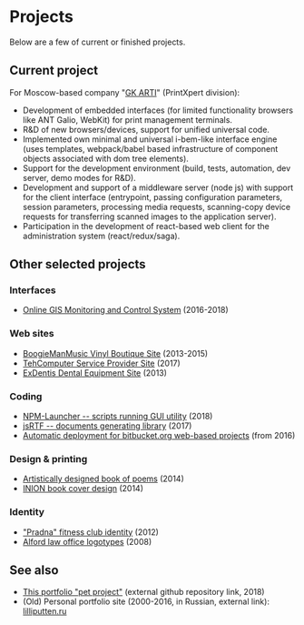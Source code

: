 # Projects

Below are a few of current or finished projects.

## Current project

For Moscow-based company "[GK ARTI](http://arti.ru/company/en/about-company.php)" (PrintXpert division):

- Development of embedded interfaces (for limited functionality browsers like ANT Galio, WebKit) for print management terminals.
- R&D of new browsers/devices, support for unified universal code.
- Implemented own minimal and universal i-bem-like interface engine (uses templates, webpack/babel based infrastructure of component objects associated with dom tree elements).
- Support for the development environment (build, tests, automation, dev server, demo modes for R&D).
- Development and support of a middleware server (node js) with support for the client interface (entrypoint, passing configuration parameters, session parameters, processing media requests, scanning-copy device requests for transferring scanned images to the application server).
- Participation in the development of react-based web client for the administration system (react/redux/saga).

## Other selected projects

### Interfaces

- [Online GIS Monitoring and Control System](#/Projects/Interfaces/18xx-vektor-element) (2016-2018)

### Web sites

- [BoogieManMusic Vinyl Boutique Site](#/Projects/Web/15xx-boogiemanmusic) (2013-2015)
- [TehComputer Service Provider Site](#/Projects/Web/1702-tehcomputer) (2017)
- [ExDentis Dental Equipment Site](#/Projects/Web/1308-ExDentis) (2013)

### Coding

- [NPM-Launcher -- scripts running GUI utility](#/Projects/Code/1811-npm-launcher) (2018)
- [jsRTF -- documents generating library](#/Projects/Code/1707-jsrtf) (2017)
- [Automatic deployment for bitbucket.org web-based projects](#/Projects/Code/2016-automatic-bitbucket-deploy) (from 2016)

### Design & printing

- [Artistically designed book of poems](#/Projects/Printing/1411-Bonjour) (2014)
- [INION book cover design](#/Projects/Printing/1403-kuraishity-book) (2014)

### Identity

- ["Pradna" fitness club identity](#/Projects/Identity/12xx-pradna) (2012)
- [Alford law office logotypes](#/Projects/Identity/0807-alford) (2008)

## See also

- [This portfolio "pet project"](https://github.com/lilliputten/lilliputten.github.io-v2) (external github repository link, 2018)
- (Old) Personal portfolio site (2000-2016, in Russian, external link): [lilliputten.ru](http://lilliputten.ru)

<!--
 @changed 2020.02.07, 13:03
-->
